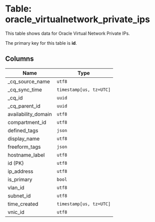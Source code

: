 # Table: oracle_virtualnetwork_private_ips

This table shows data for Oracle Virtual Network Private IPs.

The primary key for this table is **id**.

## Columns

| Name          | Type          |
| ------------- | ------------- |
|_cq_source_name|`utf8`|
|_cq_sync_time|`timestamp[us, tz=UTC]`|
|_cq_id|`uuid`|
|_cq_parent_id|`uuid`|
|availability_domain|`utf8`|
|compartment_id|`utf8`|
|defined_tags|`json`|
|display_name|`utf8`|
|freeform_tags|`json`|
|hostname_label|`utf8`|
|id (PK)|`utf8`|
|ip_address|`utf8`|
|is_primary|`bool`|
|vlan_id|`utf8`|
|subnet_id|`utf8`|
|time_created|`timestamp[us, tz=UTC]`|
|vnic_id|`utf8`|